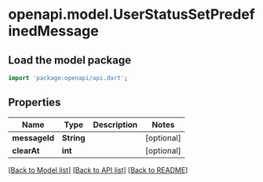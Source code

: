# openapi.model.UserStatusSetPredefinedMessage

## Load the model package
```dart
import 'package:openapi/api.dart';
```

## Properties
Name | Type | Description | Notes
------------ | ------------- | ------------- | -------------
**messageId** | **String** |  | [optional] 
**clearAt** | **int** |  | [optional] 

[[Back to Model list]](../README.md#documentation-for-models) [[Back to API list]](../README.md#documentation-for-api-endpoints) [[Back to README]](../README.md)


